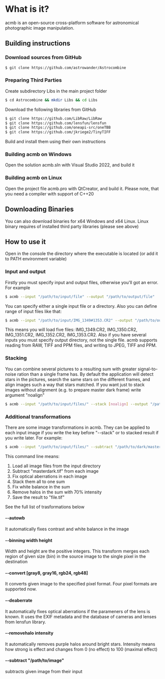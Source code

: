 # What is it? 
acmb is an open-source cross-platform software for astronomical photographic image manipulation.
## Building instructions
### Download sources from GitHub
```sh
$ git clone https://github.com/astrowander/Astrocombine
```
### Preparing Third Parties
Create subdirectory Libs in the main project folder
```sh
$ cd Astrocombine && mkdir Libs && cd Libs
```
Download the following libraries from GitHub
```sh
$ git clone https://github.com/LibRaw/LibRaw
$ git clone https://github.com/lensfun/lensfun
$ git clone https://github.com/oneapi-src/oneTBB
$ git clone https://github.com/jkriege2/TinyTIFF
```
Build and install them using their own instructions

### Building acmb on Windows
Open the solution acmb.sln with Visual Studio 2022, and build it
### Building acmb on Linux
Open the project file acmb.pro with QtCreator, and build it. Please note, that you need a compiler with support of C++20

## Downloading Binaries
You can also download binaries for x64 Windows and x64 Linux. Linux binary requires of installed third party libraries (please see above)

## How to use it
Open in the console the directory where the executable is located (or add it to PATH environment variable)
### Input and output
Firstly you must specify input and output files, otherwise you'll got an error. For example
```sh
$ acmb --input "/path/to/input/file" --output "/path/to/output/file"
```
You can specify either a single input file or a directory. Also you can define range of input files like that:
```sh
$ acmb --input "/path/to/input/IMG_1349#1353.CR2" --output "/path/to/output/file"
```
This means you will load five files: IMG_1349.CR2, IMG_1350.CR2, IMG_1351.CR2, IMG_1352.CR2, IMG_1353.CR2. Also if you have several inputs you must specify output directory, not the single file. 
acmb supports reading from RAW, TIFF and PPM files, and writing to JPEG, TIFF and PPM.
### Stacking
You can combine several pictures to a resulting sum with greater signal-to-noise ration than a single frame has. By default the application will detect stars in the pictures, search the same stars on the different frames, and align images such a way that stars matched. If you want just to stack images without alignment (e.g. to prepare master dark frame) write argument "noalign"
```sh
$ acmb --input "/path/to/input/files/" --stack [noalign] --output "/path/to/output/file.tif"
```
### Additional transformations
There are some image transformations in acmb. They can be applied to each input image if you write the key before "--stack" or to stacked result if you write later. For example:
```sh
$ acmb --input "/path/to/input/files/" --subtract "/path/to/dark/masterdark.tif" --deaberrate --stack [noalign] --autowb --removehalo 70 --output "/path/to/output/file.tif"
```
This command line means: 
1. Load all image files from the input directory
2. Subtract "masterdark.tif" from each image
3. Fix optical aberrations in each image
4. Stack them all to one sum
5. Fix white balance in the sum
6. Remove halos in the sum with 70% intensity
7. Save the result to "file.tif"

See the full list of trasformations below
#### --autowb
It automatically fixes contrast and white balance in the image
#### --binning width height
Width and height are the positive integers. This transform merges each region of given size (bin) in the source image to the single pixel in the destination
#### --convert [gray8, gray16, rgb24, rgb48]
It converts given image to the specified pixel format. Four pixel formats are supported now.
#### --deaberrate
It automatically fixes optical aberrations if the parameners of the lens is known. It uses the EXIF metadata and the database of cameras and lenses from lensfun library.
#### --removehalo intensity
It automatically removes purple halos around bright stars. Intensity means how strong is effect and changes from 0 (no effect) to 100 (maximal effect)
#### --subtract "/path/to/image"
subtracts given image from their input

